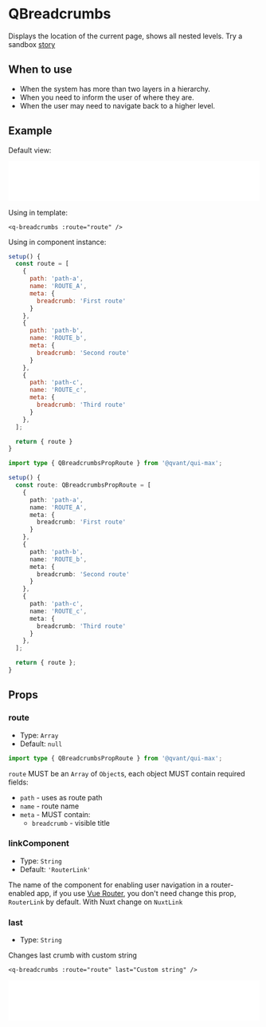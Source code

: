 # QBreadcrumbs

Displays the location of the current page, shows all nested levels. Try a sandbox [story](https://qui-max.netlify.app/?path=/story/components-qbreadcrumbs--default)

## When to use

- When the system has more than two layers in a hierarchy.
- When you need to inform the user of where they are.
- When the user may need to navigate back to a higher level.

## Example

Default view:

<iframe height="80" style="width: 100%;" scrolling="no" frameborder="no" src="/qui-max/QBreadcrumbs/main.html"></iframe>

Using in template:

```vue
<q-breadcrumbs :route="route" />
```

Using in component instance:

<CodeGroup>
  <CodeGroupItem title="JS" active>

```js
setup() {
  const route = [
    {
      path: 'path-a',
      name: 'ROUTE_A',
      meta: {
        breadcrumb: 'First route'
      }
    },
    {
      path: 'path-b',
      name: 'ROUTE_b',
      meta: {
        breadcrumb: 'Second route'
      }
    },
    {
      path: 'path-c',
      name: 'ROUTE_c',
      meta: {
        breadcrumb: 'Third route'
      }
    },
  ];

  return { route }
}
```

  </CodeGroupItem>

  <CodeGroupItem title="TS">

```ts
import type { QBreadcrumbsPropRoute } from '@qvant/qui-max';

setup() {
  const route: QBreadcrumbsPropRoute = [
    {
      path: 'path-a',
      name: 'ROUTE_A',
      meta: {
        breadcrumb: 'First route'
      }
    },
    {
      path: 'path-b',
      name: 'ROUTE_b',
      meta: {
        breadcrumb: 'Second route'
      }
    },
    {
      path: 'path-c',
      name: 'ROUTE_c',
      meta: {
        breadcrumb: 'Third route'
      }
    },
  ];

  return { route };
}
```

  </CodeGroupItem>
</CodeGroup>

## Props

### route

- Type: `Array`
- Default: `null`

```ts
import type { QBreadcrumbsPropRoute } from '@qvant/qui-max';
```

`route` MUST be an `Array` of `Object`s, each object MUST contain required fields:

- `path` - uses as route path
- `name` - route name
- `meta` - MUST contain:
  - `breadcrumb` - visible title

### linkComponent

- Type: `String`
- Default: `'RouterLink'`

The name of the component for enabling user navigation in a router-enabled app, if you use [Vue Router](https://router.vuejs.org/), you don't need change this prop, `RouterLink` by default. With Nuxt change on `NuxtLink`

### last

- Type: `String`

Changes last crumb with custom string

```vue
<q-breadcrumbs :route="route" last="Custom string" />
```

<iframe height="80" style="width: 100%;" scrolling="no" frameborder="no" src="/qui-max/QBreadcrumbs/last.html"></iframe>
